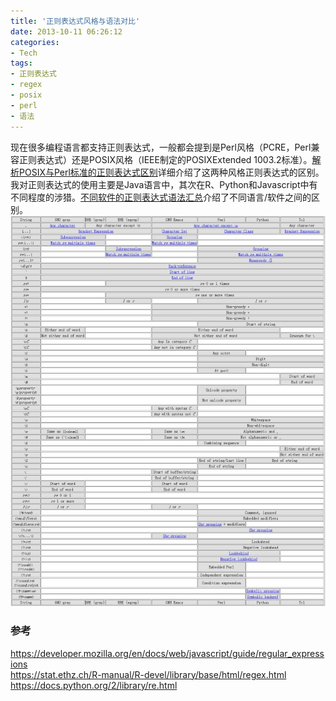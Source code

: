 ```yaml
---
title: '正则表达式风格与语法对比'
date: 2013-10-11 06:26:12
categories: 
- Tech
tags: 
- 正则表达式
- regex
- posix
- perl
- 语法
---
```

现在很多编程语言都支持正则表达式，一般都会提到是Perl风格（PCRE，Perl兼容正则表达式）还是POSIX风格（IEEE制定的POSIXExtended 1003.2标准）。[解析POSIX与Perl标准的正则表达式区别](http://blog.sae.sina.com.cn/archives/617)详细介绍了这两种风格正则表达式的区别。我对正则表达式的使用主要是Java语言中，其次在R、Python和Javascript中有不同程度的涉猎。[不同软件的正则表达式语法汇总](http://www.greenend.org.uk/rjk/2002/06/regexp.html)介绍了不同语言/软件之间的区别。![正则表达式风格与语法对比](/images/2013/10/0026uWfMgy6Qpr9jnDLd5.jpg)

### 参考

https://developer.mozilla.org/en/docs/web/javascript/guide/regular_expressions    
https://stat.ethz.ch/R-manual/R-devel/library/base/html/regex.html    
https://docs.python.org/2/library/re.html    